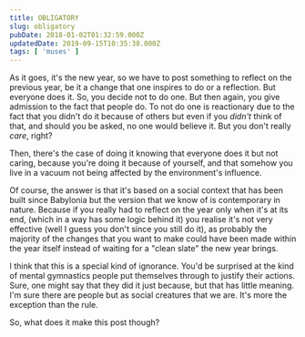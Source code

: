 ```yaml
---
title: OBLIGATORY
slug: obligatory
pubDate: 2018-01-02T01:32:59.000Z
updatedDate: 2019-09-15T10:35:38.000Z
tags: [ 'muses' ]
---
```


As it goes, it's the new year, so we have to post something to reflect on the previous year, be it a change that one inspires to do or a reflection. But everyone does it. So, you decide not to do one. But then again, you give admission to the fact that people do. To not do one is reactionary due to the fact that you didn't do it because of others but even if you *didn't* think of that, and should you be asked, no one would believe it. But you don't really *care*, right?

Then, there's the case of doing it knowing that everyone does it but not caring, because you're doing it because of yourself, and that somehow you live in a vacuum not being affected by the environment's influence.

Of course, the answer is that it's based on a social context that has been built since Babylonia but the version that we know of is contemporary in nature. Because if you really had to reflect on the year only when it's at its end, (which in a way has some logic behind it) you realise it's not very effective (well I guess you don't since you still do it), as probably the majority of the changes that you want to make could have been made within the year itself instead of waiting for a "clean slate" the new year brings.

I think that this is a special kind of ignorance. You'd be surprised at the kind of mental gymnastics people put themselves through to justify their actions. Sure, one might say that they did it just because, but that has little meaning. I'm sure there are people but as social creatures that we are. It's more the exception than the rule.

So, what does it make this post though?
